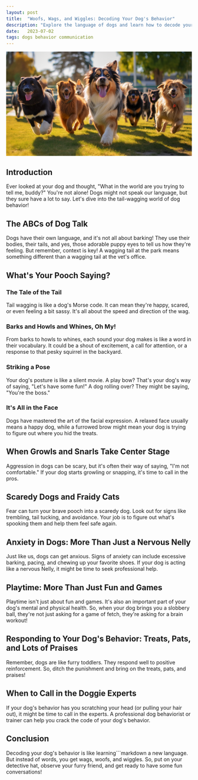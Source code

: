 ```yaml
---
layout: post
title:  "Woofs, Wags, and Wiggles: Decoding Your Dog's Behavior"
description: "Explore the language of dogs and learn how to decode your dog's behavior."
date:   2023-07-02
tags: dogs behavior communication
---
```


![A pack of dogs running playfully](/assets/dogs-behavior.png)

## Introduction
Ever looked at your dog and thought, "What in the world are you trying to tell me, buddy?" You're not alone! Dogs might not speak our language, but they sure have a lot to say. Let's dive into the tail-wagging world of dog behavior!

## The ABCs of Dog Talk
Dogs have their own language, and it's not all about barking! They use their bodies, their tails, and yes, those adorable puppy eyes to tell us how they're feeling. But remember, context is key! A wagging tail at the park means something different than a wagging tail at the vet's office.

## What's Your Pooch Saying?
### The Tale of the Tail
Tail wagging is like a dog's Morse code. It can mean they're happy, scared, or even feeling a bit sassy. It's all about the speed and direction of the wag.

### Barks and Howls and Whines, Oh My!
From barks to howls to whines, each sound your dog makes is like a word in their vocabulary. It could be a shout of excitement, a call for attention, or a response to that pesky squirrel in the backyard.

### Striking a Pose
Your dog's posture is like a silent movie. A play bow? That's your dog's way of saying, "Let's have some fun!" A dog rolling over? They might be saying, "You're the boss."

### It's All in the Face
Dogs have mastered the art of the facial expression. A relaxed face usually means a happy dog, while a furrowed brow might mean your dog is trying to figure out where you hid the treats.

## When Growls and Snarls Take Center Stage
Aggression in dogs can be scary, but it's often their way of saying, "I'm not comfortable." If your dog starts growling or snapping, it's time to call in the pros.

## Scaredy Dogs and Fraidy Cats
Fear can turn your brave pooch into a scaredy dog. Look out for signs like trembling, tail tucking, and avoidance. Your job is to figure out what's spooking them and help them feel safe again.

## Anxiety in Dogs: More Than Just a Nervous Nelly
Just like us, dogs can get anxious. Signs of anxiety can include excessive barking, pacing, and chewing up your favorite shoes. If your dog is acting like a nervous Nelly, it might be time to seek professional help.

## Playtime: More Than Just Fun and Games
Playtime isn't just about fun and games. It's also an important part of your dog's mental and physical health. So, when your dog brings you a slobbery ball, they're not just asking for a game of fetch, they're asking for a brain workout!

## Responding to Your Dog's Behavior: Treats, Pats, and Lots of Praises
Remember, dogs are like furry toddlers. They respond well to positive reinforcement. So, ditch the punishment and bring on the treats, pats, and praises!

## When to Call in the Doggie Experts
If your dog's behavior has you scratching your head (or pulling your hair out), it might be time to call in the experts. A professional dog behaviorist or trainer can help you crack the code of your dog's behavior.

## Conclusion
Decoding your dog's behavior is like learning```markdown
a new language. But instead of words, you get wags, woofs, and wiggles. So, put on your detective hat, observe your furry friend, and get ready to have some fun conversations!
